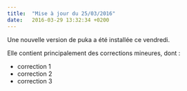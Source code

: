 ```yaml
---
title:  "Mise à jour du 25/03/2016"
date:   2016-03-29 13:32:34 +0200
---
```


Une nouvelle version de puka a été installée ce vendredi.

Elle contient principalement des corrections mineures, dont :

 * correction 1
 * correction 2
 * correction 3